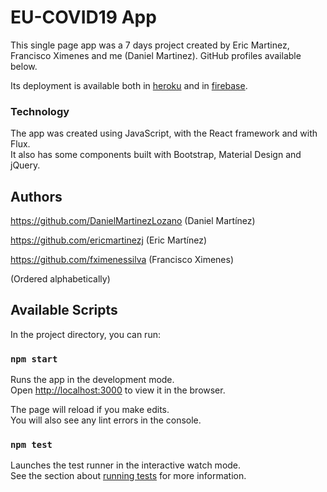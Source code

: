 # EU-COVID19 App

This single page app was a 7 days project created by Eric Martinez, Francisco Ximenes and me (Daniel Martinez). GitHub profiles available below.

Its deployment is available both in [heroku](http://coteam19-02.herokuapp.com/) and in [firebase](https://eu-covid19.web.app/).

### Technology

The app was created using JavaScript, with the React framework and with Flux.\
It also has some components built with Bootstrap, Material Design and jQuery.

## Authors

https://github.com/DanielMartinezLozano (Daniel Martínez)

https://github.com/ericmartinezj (Eric Martínez)

https://github.com/fximenessilva (Francisco Ximenes)

(Ordered alphabetically)

## Available Scripts

In the project directory, you can run:

### `npm start`

Runs the app in the development mode.\
Open [http://localhost:3000](http://localhost:3000) to view it in the browser.

The page will reload if you make edits.\
You will also see any lint errors in the console.

### `npm test`

Launches the test runner in the interactive watch mode.\
See the section about [running tests](https://facebook.github.io/create-react-app/docs/running-tests) for more information.

